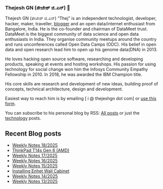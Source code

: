 ### Thejesh GN (ತೇಜೇಶ್ ಜಿ.ಎನ್) 👋

Thejesh GN (ತೇಜೇಶ್ ಜಿ.ಎನ್) “Thej” is an independent technologist, developer, hacker, maker, traveller, [blogger](https://thejeshgn.com/) and an open data/internet enthusiast from Bangalore, India. He is the co-founder and chairman of DataMeet trust. DataMeet is the biggest community of data science and open data enthusiasts in India. They organise community meetups around the country and runs unconferences called Open Data Camps (ODC). His belief in open data and open research lead him to open up his genome data(DNA) in 2013.

He loves hacking open source software, researching and developing products, speaking at events and hosting workshops. His passion for using technology for social change won him the Infosys Community Empathy Fellowship in 2010. In 2018, he was awarded the IBM Champion title.

His core skills are research and development of new ideas, building proof of concepts, technical architecture, design and development.

Easiest way to reach him is by emailing [ i @ thejeshgn dot com] or [use this form](https://thejeshgn.com/contact/).

You can subscribe to his personal blog by RSS: [All posts](https://feeds.thejeshgn.com/thejeshgn) or just the [technology](https://feeds.thejeshgn.com/technology) posts.

## Recent Blog posts
<!-- BLOG-POST-LIST:START -->
- [Weekly Notes 18/2025](https://thejeshgn.com/2025/05/03/weekly-notes-18-2025/)
- [ThinkPad T14s Gen 6 &lpar;AMD&rpar;](https://thejeshgn.com/2025/04/28/thinkpad-t14s-gen-6-amd/)
- [Weekly Notes 17/2025](https://thejeshgn.com/2025/04/25/weekly-notes-17-2025/)
- [Weekly Notes 16/2025](https://thejeshgn.com/2025/04/18/weekly-notes-16-2025/)
- [Weekly Notes 15/2025](https://thejeshgn.com/2025/04/11/weekly-notes-15-2025/)
- [Installing Enhet Wall Cabinet](https://thejeshgn.com/2025/04/06/installing-enhet-wall-cabinet/)
- [Weekly Notes 14/2025](https://thejeshgn.com/2025/04/04/weekly-notes-14-2025/)
- [Weekly Notes 13/2025](https://thejeshgn.com/2025/03/28/weekly-notes-13-2025/)
<!-- BLOG-POST-LIST:END -->
